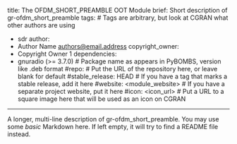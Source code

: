 title: The OFDM_SHORT_PREAMBLE OOT Module
brief: Short description of gr-ofdm_short_preamble
tags: # Tags are arbitrary, but look at CGRAN what other authors are using
  - sdr
author:
  - Author Name <authors@email.address>
copyright_owner:
  - Copyright Owner 1
dependencies:
  - gnuradio (>= 3.7.0) # Package name as appears in PyBOMBS, version like .deb format
#repo: # Put the URL of the repository here, or leave blank for default
#stable_release: HEAD # If you have a tag that marks a stable release, add it here
#website: <module_website> # If you have a separate project website, put it here
#icon: <icon_url> # Put a URL to a square image here that will be used as an icon on CGRAN
---
A longer, multi-line description of gr-ofdm_short_preamble.
You may use some *basic* Markdown here.
If left empty, it will try to find a README file instead.
